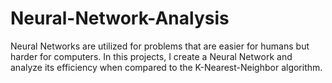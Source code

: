 # Neural-Network-Analysis
Neural Networks are utilized for problems that are easier for humans but harder for computers. In this projects, I create a Neural Network and analyze its efficiency when compared to the K-Nearest-Neighbor algorithm.
